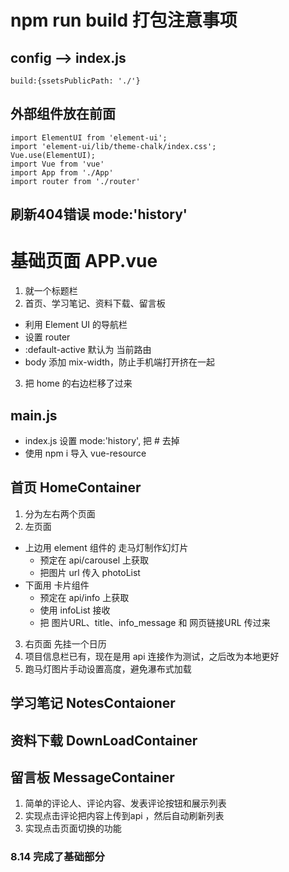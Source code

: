 # npm run build 打包注意事项
## config --> index.js
  ```
  build:{ssetsPublicPath: './'}
  ```
## 外部组件放在前面
  ```
  import ElementUI from 'element-ui';
  import 'element-ui/lib/theme-chalk/index.css';
  Vue.use(ElementUI);
  import Vue from 'vue'
  import App from './App'
  import router from './router'
  ```
## 刷新404错误 mode:'history'

# 基础页面 APP.vue
1. 就一个标题栏
2. 首页、学习笔记、资料下载、留言板
+ 利用 Element UI 的导航栏
+ 设置 router 
+ :default-active 默认为 当前路由
+ body 添加 mix-width，防止手机端打开挤在一起
3. 把 home 的右边栏移了过来

## main.js
+ index.js 设置 mode:'history', 把 # 去掉
+ 使用 npm i 导入 vue-resource 

## 首页 HomeContainer
1. 分为左右两个页面
2. 左页面
  + 上边用 element 组件的 走马灯制作幻灯片
    - 预定在 api/carousel 上获取 
    - 把图片 url 传入 photoList
  + 下面用 卡片组件
    - 预定在 api/info 上获取
    - 使用 infoList 接收
    - 把 图片URL、title、info_message 和 网页链接URL 传过来
3. 右页面 先挂一个日历
4. 项目信息栏已有，现在是用 api 连接作为测试，之后改为本地更好
5. 跑马灯图片手动设置高度，避免瀑布式加载

## 学习笔记 NotesContaioner

## 资料下载 DownLoadContainer

## 留言板 MessageContainer
1. 简单的评论人、评论内容、发表评论按钮和展示列表
2. 实现点击评论把内容上传到api ，然后自动刷新列表
3. 实现点击页面切换的功能

### 8.14 完成了基础部分